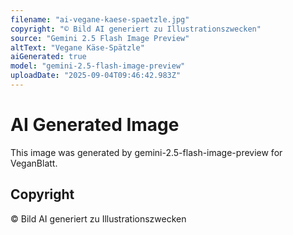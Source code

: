 ```yaml
---
filename: "ai-vegane-kaese-spaetzle.jpg"
copyright: "© Bild AI generiert zu Illustrationszwecken"
source: "Gemini 2.5 Flash Image Preview"
altText: "Vegane Käse-Spätzle"
aiGenerated: true
model: "gemini-2.5-flash-image-preview"
uploadDate: "2025-09-04T09:46:42.983Z"
---
```


# AI Generated Image

This image was generated by gemini-2.5-flash-image-preview for VeganBlatt.

## Copyright
© Bild AI generiert zu Illustrationszwecken
